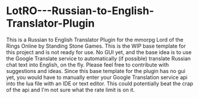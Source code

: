 # LotRO---Russian-to-English-Translator-Plugin
This is a Russian to English Translator Plugin for the mmorpg Lord of the Rings Online by Standing Stone Games. This is the WIP base template for this project and is not ready for use. No GUI yet, and the base idea is to use the Google Translate service to automatically (if possible) translate Russian chat text into English, on the fly. Please feel free to contribute with suggestions and ideas. 
Since this base template for the plugin has no gui yet, you would have to manually enter your Google Translation service api into the lua file with an IDE or text editor. 
This could potentially beat the crap of the api and I'm not sure what the rate limit is on it.
